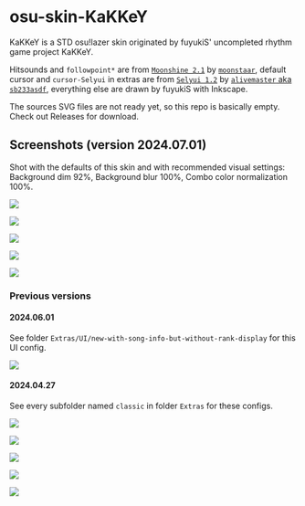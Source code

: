 # osu-skin-KaKKeY
KaKKeY is a STD osu!lazer skin originated by fuyukiS' uncompleted rhythm game project KaKKeY.

Hitsounds and `followpoint*` are from [`Moonshine 2.1`](https://osu.ppy.sh/community/forums/topics/1610388?n=1) by [`moonstaar`](https://osu.ppy.sh/users/27339355), default cursor and `cursor-Selyui` in extras are from [`Selyui 1.2`](https://osu.ppy.sh/community/forums/topics/1629078?n=1) by [`alivemaster` aka `sb233asdf`](https://osu.ppy.sh/users/10324621), everything else are drawn by fuyukiS with Inkscape.

The sources SVG files are not ready yet, so this repo is basically empty. Check out Releases for download.

## Screenshots (version 2024.07.01)
Shot with the defaults of this skin and with recommended visual settings: Background dim 92%, Background blur 100%, Combo color normalization 100%.

![](screenshot/6.png)

![](screenshot/7.png)

![](screenshot/8.png)

![](screenshot/9.png)

![](screenshot/10.png)

### Previous versions

#### 2024.06.01
See folder `Extras/UI/new-with-song-info-but-without-rank-display` for this UI config.

![](screenshot/5.png)


#### 2024.04.27
See every subfolder named `classic` in folder `Extras` for these configs.

![](screenshot/0.png)

![](screenshot/1.png)

![](screenshot/2.png)

![](screenshot/3.png)

![](screenshot/4.png)
